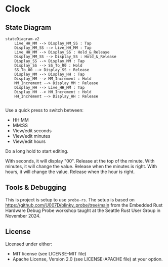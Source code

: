 # Clock

## State Diagram

```mermaid
stateDiagram-v2
    Live_HH_MM --> Display_MM_SS : Tap
    Display_MM_SS --> Live_HH_MM : Tap
    Live_HH_MM --> Display_SS : Hold_&_Release
    Display_MM_SS --> Display_SS : Hold_&_Release
    Display_SS --> Display_MM : Tap
    Display_SS --> SS_To_00 : Hold
    SS_To_00 --> Display_SS : Release
    Display_MM --> Display_HH : Tap
    Display_MM --> MM_Increment : Hold
    MM_Increment --> Display_MM : Release
    Display_HH --> Live_HH_MM : Tap
    Display_HH --> HH_Increment : Hold
    HH_Increment --> Display_HH : Release
    
```

Use a quick press to switch between:

* HH:MM
* MM:SS
* View/edit seconds
* View/edit minutes
* View/edit hours

Do a long hold to start editing.

With seconds, it will display "00". Release at the top of the minute.
With minutes, it will change the value. Release when the minutes is right.
With hours, it will change the value. Release when the hour is right.

## Tools & Debugging

This is project is setup to use `probe-rs`. The setup is based on
<https://github.com/U007D/blinky_probe/tree/main> from the
Embedded Rust Hardware Debug Probe workshop taught at the
Seattle Rust User Group in November 2024.

## License

Licensed under either:

* MIT license (see LICENSE-MIT file)
* Apache License, Version 2.0 (see LICENSE-APACHE file)
  at your option.
